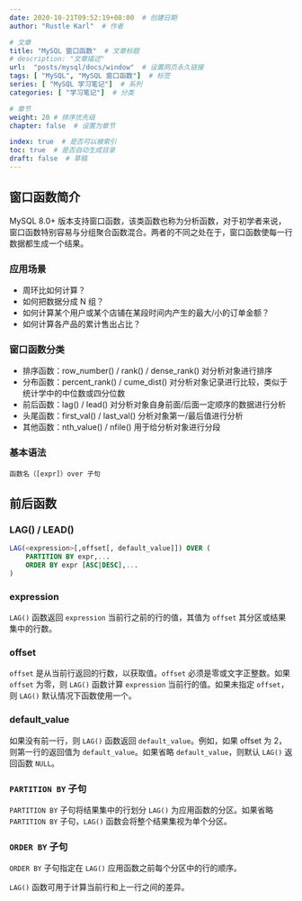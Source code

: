 ```yaml
---
date: 2020-10-21T09:52:19+08:00  # 创建日期
author: "Rustle Karl"  # 作者

# 文章
title: "MySQL 窗口函数"  # 文章标题
# description: "文章描述"
url:  "posts/mysql/docs/window"  # 设置网页永久链接
tags: [ "MySQL", "MySQL 窗口函数"]  # 标签
series: [ "MySQL 学习笔记"]  # 系列
categories: [ "学习笔记"]  # 分类

# 章节
weight: 20 # 排序优先级
chapter: false  # 设置为章节

index: true  # 是否可以被索引
toc: true  # 是否自动生成目录
draft: false  # 草稿
---
```


## 窗口函数简介

MySQL 8.0+ 版本支持窗口函数，该类函数也称为分析函数，对于初学者来说，窗口函数特别容易与分组聚合函数混合。两者的不同之处在于，窗口函数使每一行数据都生成一个结果。

### 应用场景

- 周环比如何计算？
- 如何把数据分成 N 组？
- 如何计算某个用户或某个店铺在某段时间内产生的最大/小的订单金额？
- 如何计算各产品的累计售出占比？

### 窗口函数分类

- 排序函数：row_number() / rank() / dense_rank() 对分析对象进行排序
- 分布函数：percent_rank() / cume_dist() 对分析对象记录进行比较，类似于统计学中的中位数或四分位数
- 前后函数：lag() / lead() 对分析对象自身前面/后面一定顺序的数据进行分析
- 头尾函数：first_val() / last_val() 分析对象第一/最后值进行分析
- 其他函数：nth_value() / nfile() 用于给分析对象进行分段

### 基本语法

```
函数名（[expr]）over 子句
```

## 前后函数

### LAG() / LEAD()

```sql
LAG(<expression>[,offset[, default_value]]) OVER (
    PARTITION BY expr,...
    ORDER BY expr [ASC|DESC],...
) 
```

### expression

`LAG()` 函数返回 `expression` 当前行之前的行的值，其值为 `offset` 其分区或结果集中的行数。

### offset

`offset` 是从当前行返回的行数，以获取值。`offset` 必须是零或文字正整数。如果 `offset` 为零，则 `LAG()` 函数计算 `expression` 当前行的值。如果未指定 `offset`，则 `LAG()` 默认情况下函数使用一个。

### default_value

如果没有前一行，则 `LAG()` 函数返回 `default_value`。例如，如果 offset 为 2，则第一行的返回值为 `default_value`。如果省略 `default_value`，则默认 `LAG()` 返回函数 `NULL`。

### `PARTITION BY` 子句

`PARTITION BY` 子句将结果集中的行划分 `LAG()` 为应用函数的分区。如果省略 `PARTITION BY` 子句，`LAG()` 函数会将整个结果集视为单个分区。

### `ORDER BY` 子句

`ORDER BY` 子句指定在 `LAG()` 应用函数之前每个分区中的行的顺序。

`LAG()` 函数可用于计算当前行和上一行之间的差异。

```sql

```

```sql

```

```sql

```

```sql

```

```sql

```

```sql

```

```sql

```
